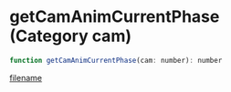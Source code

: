 # getCamAnimCurrentPhase (Category cam)

```js
function getCamAnimCurrentPhase(cam: number): number
```

[filename](getCamAnimCurrentPhase_m.md ':include')